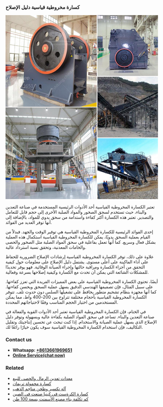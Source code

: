 <h3>كسارة مخروطية قياسية دليل الإصلاح</h3><img src='1701853276.jpg' alt=''><p>تعتبر الكسارة المخروطية القياسية أحد الأدوات الرئيسية المستخدمة في صناعة التعدين والبناء، حيث تستخدم لسحق الصخور والمواد الصلبة الأخرى إلى حجم قابل للتعامل والتصدير. تعتبر هذه الكسارة أكثر كفاءة واستدامة من سحق يدوي للمواد، بالإضافة إلى أنها توفر العديد من الفوائد.</p><p>إحدى الفوائد الرئيسية للكسارة المخروطية القياسية هي توفير الوقت والجهد. فبدلاً من القيام بعملية السحق يدويًا، يمكن للكسارة المخروطية القياسية استكمال هذه العملية بشكل فعال وسريع. كما أنها تعمل بفاعلية في سحق المواد الصلبة مثل الصخور والحصى والخامات المعدنية، وتحقق نسبة استرداد عالية.</p><p>علاوة على ذلك، توفر الكسارة المخروطية القياسية إرشادات الإصلاح الضرورية للحفاظ على أداء الماكينة على أعلى مستوى. يشتمل دليل الإصلاح على معلومات حول كيفية التحقق من أجزاء الكسارة ومراقبة حالتها وإجراء الصيانة الوقائية. فهو يوفر تحديدًا للمشكلات الشائعة التي يمكن أن تحدث مع الكسارة وكيفية إصلاحها بسرعة وفعالية.</p><p>أيضًا، تحتوي الكسارة المخروطية القياسية على بعض المميزات الفريدة التي تعزز كفاءتها. على سبيل المثال، فإن تصميمها الهندسي الدقيق يسهل عملية السحق ويحسن كفاءتها. كما أنها مجهزة بنظام تشحيم متطور يحافظ على تشغيلها السلس دون حدوث تلف. تتوفر الكسارة المخروطية القياسية بأحجام مختلفة تتراوح بين 200-400 واط، مما يمكن المستخدمين من اختيار الحجم المناسب وفقًا لاحتياجاتهم المحددة.</p><p>في الختام، فإن الكسارة المخروطية القياسية تعتبر أحد الأدوات القوية والفعالة في صناعة التعدين والبناء. تساعد في سحق المواد الصلبة بكفاءة عالية وبسهولة وتوفر دليل الإصلاح الذي يسهل عملية الصيانة والاستخدام. إذا كنت تبحث عن تحسين إنتاجيتك وتقليل التكاليف، فإن استخدام الكسارة المخروطية القياسية سوف يكون خيارًا رائعًا لك.</p><h3>Contact us</h3><ul><li><strong>Whatsapp:&nbsp;<a href="https://wa.me/8613661969651">+8613661969651</a></strong></li><li><a href="https://swt.shibang-china.com/?git&amp;zhl&amp;كسارة مخروطية قياسية دليل الإصلاح"><strong>Online Service(chat now)</strong></a></li></ul><h3>Related</h3><ul><li><a href='معدات تعدين الرمال والحصى للبيع.md'>معدات تعدين الرمال والحصى للبيع</a></li><li><a href='كسارة محمولة تريمان.md'>كسارة محمولة تريمان</a></li><li><a href='آلة تكسير وطحن مناجم الذهب.md'>آلة تكسير وطحن مناجم الذهب</a></li><li><a href='كسارة الكرةست في كينيا صنعت في الصين.md'>كسارة الكرةست في كينيا صنعت في الصين</a></li><li><a href='كم تكلفة بناء مصنع الأسمنت بسعة 100 طن.md'>كم تكلفة بناء مصنع الأسمنت بسعة 100 طن</a></li></ul>
